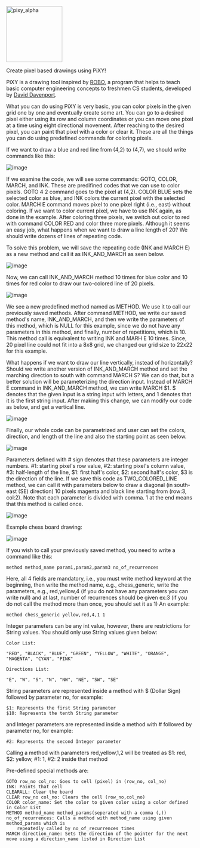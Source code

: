 <img width="150" alt="pixy_alpha" src="https://user-images.githubusercontent.com/3480398/163027801-21a4724c-6d20-4d6a-bd38-42d3cba5bec3.PNG">


Create pixel based drawings using PiXY!

PiXY is a drawing tool inspired by [ROBO](http://www.cs.bilkent.edu.tr/~david/robo.htm), a program that helps to teach basic computer engineering concepts to freshmen CS students, developed by [David Davenport](http://www.cs.bilkent.edu.tr/~david/david.html).

What you can do using PiXY is very basic, you can color pixels in the given grid one by one and eventually create some art. You can go to a desired pixel either using its row and column coordinates or you can move one pixel at a time using eight directional movement. After reaching to the desired pixel, you can paint that pixel with a color or clear it. These are all the things you can do using predefined commands for coloring pixels.

If we want to draw a blue and red line from (4,2) to (4,7), we should write commands like this:

![image](https://user-images.githubusercontent.com/3480398/162762595-2a1d2e92-3239-49e3-baec-81e0b6f4bbe3.png)

If we examine the code, we will see some commands: GOTO, COLOR, MARCH, and INK. These are predifined codes that we can use to color pixels. GOTO 4 2 command goes to the pixel at (4,2). COLOR BLUE sets the selected color as blue, and INK colors the current pixel with the selected color. MARCH E command moves pixel to one pixel right (i.e., east) without coloring. If we want to color current pixel, we have to use INK again, as done in the example. After coloring three pixels, we switch out color to red with command COLOR RED and color three more pixels. Although it seems an easy job, what happens when we want to draw a line length of 20? We should write dozens of lines of repeating code.

To solve this problem, we will save the repeating code (INK and MARCH E) as a new method and call it as INK_AND_MARCH as seen below. 

![image](https://user-images.githubusercontent.com/3480398/162753398-6b6a111f-b654-4bb5-bc9b-6101bf00a051.png)

Now, we can call INK_AND_MARCH method 10 times for blue color and 10 times for red color to draw our two-colored line of 20 pixels.

![image](https://user-images.githubusercontent.com/3480398/162755411-ffdccecd-eafc-43f6-835e-1ca6a81def35.png)

We see a new predefined method named as METHOD. We use it to call our previously saved methods. After command METHOD, we write our saved method's name, INK_AND_MARCH, and then we write the parameters of this method, which is NULL for this example, since we do not have any parameters in this method, and finally, number of repetitions, which is 10. This method call is equivalent to writing INK and MARH E 10 times. Since, 20 pixel line could not fit into a 8x8 grid, we changed our grid size to 22x22 for this example.

What happens if we want to draw our line vertically, instead of horizontally? Should we write another version of INK_AND_MARCH method and set the marching direction to south with command MARCH S? We can do that, but a better solution will be parameterizing the direction input. Instead of MARCH E command in INK_AND_MARCH method, we can write MARCH $1. $ denotes that the given input is a string input with letters, and 1 denotes that it is the first string input. After making this change, we can modify our code as below, and get a vertical line.

![image](https://user-images.githubusercontent.com/3480398/162756777-c2f8bcc2-b621-4978-a473-394755d5d348.png)

Finally, our whole code can be parametrized and user can set the colors, direction, and length of the line and also the starting point as seen below. 

![image](https://user-images.githubusercontent.com/3480398/162761475-3635cc76-ad05-4900-b10a-ddc167e85a9a.png)

Parameters defined with # sign denotes that these parameters are integer numbers. #1: starting pixel's row value, #2: starting pixel's column value, #3: half-length of the line, $1: first half's color, $2: second half's color, $3 is the direction of the line. If we save this code as TWO_COLORED_LINE method, we can call it with parameters below to draw a diagonal (in south-east (SE) direction) 10 pixels magenta and black line starting from (row:3, col:2). Note that each parameter is divided with comma. 1 at the end means that this method is called once.

![image](https://user-images.githubusercontent.com/3480398/162761958-9af2c0fd-8ab8-42de-a687-cb0d9a9da527.png)


Example chess board drawing:

![image](https://user-images.githubusercontent.com/3480398/144652718-de890bac-6cb9-4c65-a123-be09418bbcb5.png)



If you wish to call your previously saved method, you need to write a command like this:

	method method_name param1,param2,param3 no_of_recurrences

Here, all 4 fields are mandatory, i.e., you must write method keyword at the beginning, then write the
	method name, e.g., chess_generic, write the parameters, e.g., red,yellow,4 (if you do not have any parameters you can write null)
	and at last, number of recurrences should be given ex:3 (if you do not call the method more than once,
	you should set it as 1) An example:

	method chess_generic yellow,red,4,1 1

Integer parameters can be any int value, however, there are restrictions for String values. You should
only use String values given below:

	Color List:

	"RED", "BLACK", "BLUE", "GREEN", "YELLOW", "WHITE", "ORANGE", "MAGENTA", "CYAN", "PINK"

	Directions List:

	"E", "W", "S", "N", "NW", "NE", "SW", "SE"

String parameters are represented inside a method with $ (Dollar Sign) followed by parameter no, for example:

	$1: Represents the first String parameter
	$10: Represents the tenth String parameter

and Integer parameters are represented inside a method with # followed by parameter no, for example:

	#2: Represents the second Integer parameter

Calling a method with parameters red,yellow,1,2 will be treated as $1: red, $2: yellow, #1: 1, #2: 2 inside that method

Pre-defined special methods are:

	GOTO row_no col_no: Goes to cell (pixel) in (row_no, col_no)
	INK: Paints that cell
	CLEARALL: Clear the board
	CLEAR row_no col_no: Clears the cell (row_no,col_no)
	COLOR color_name: Set the color to given color using a color defined in Color List
	METHOD method_name method_params(seperated with a comma (,)) no_of_recurrences: Calls a method with method_name using given method_params which is
		repeatedly called by no_of_recurrences times
	MARCH direction_name: Sets the direction of the pointer for the next move using a direction_name listed in Direction List
